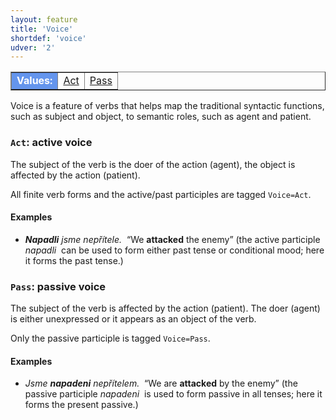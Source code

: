```yaml
---
layout: feature
title: 'Voice'
shortdef: 'voice'
udver: '2'
---
```


<table class="typeindex" border="1">
<tr>
  <td style="background-color:cornflowerblue;color:white"><strong>Values:</strong> </td>
  <td><a href="#Act">Act</a></td>
  <td><a href="#Pass">Pass</a></td>
</tr>
</table>

Voice is a feature of verbs that helps map the traditional syntactic functions,
such as subject and object, to semantic roles, such as agent and patient.

### <a name="Act">`Act`</a>: active voice

The subject of the verb is the doer of the action (agent), the object
is affected by the action (patient).

All finite verb forms and the active/past participles are tagged `Voice=Act`.

#### Examples

* _<b>Napadli</b> jsme nepřítele.&nbsp;_ “We <b>attacked</b> the enemy”
  (the active participle _napadli&nbsp;_ can be used to form either past
  tense or conditional mood; here it forms the past tense.)

### <a name="Pass">`Pass`</a>: passive voice

The subject of the verb is affected by the action (patient). The doer
(agent) is either unexpressed or it appears as an object of the verb.

Only the passive participle is tagged `Voice=Pass`.

#### Examples

* _Jsme <b>napadeni</b> nepřítelem.&nbsp;_ “We are <b>attacked</b> by
  the enemy” (the passive participle _napadeni&nbsp;_ is used to form
  passive in all tenses; here it forms the present passive.)
